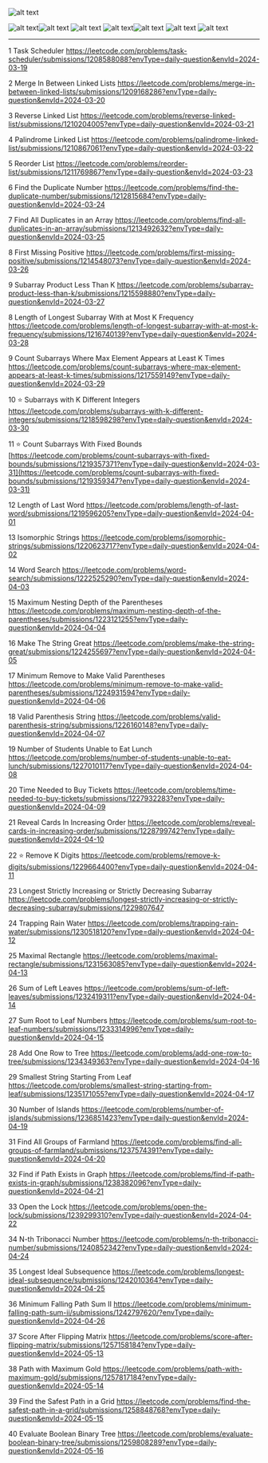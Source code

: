                                  
                                                       
![alt text](https://github.com/rishisoni90/Coding-Problems/assets/55064658/c48ddd82-af6b-4d40-935c-731ef5807127)                     


                             





![alt text](https://github.com/rishisoni90/Coding-Problems/assets/55064658/70ff4d35-e6b2-4119-b33d-675d0009c4a9)![alt text](https://github.com/rishisoni90/Coding-Problems/assets/55064658/cdb23e2a-4165-4951-ab26-7db1b7e030f0) ![alt text](https://github.com/rishisoni90/Coding-Problems/assets/55064658/3777e388-1ed0-483f-b37a-0e4d41acd1ee)
![alt text](https://github.com/rishisoni90/Coding-Problems/assets/55064658/bc58d285-e478-471f-8120-b8f4406ea8c2)![alt text](https://github.com/rishisoni90/Coding-Problems/assets/55064658/febc75fe-cb74-4faa-a71b-04e88ae9ade9)
![alt text](https://github.com/rishisoni90/Coding-Problems/assets/55064658/687be210-91ee-4744-8a28-33fc5cb03c4e)
![alt text](https://github.com/rishisoni90/Coding-Problems/assets/55064658/661b96b7-332d-4279-85f4-8fe779714497)






*********************************************************************************************************************************************************************************************


                               
 1 Task Scheduler                                    https://leetcode.com/problems/task-scheduler/submissions/1208588088?envType=daily-question&envId=2024-03-19

 2 Merge In Between Linked Lists                     https://leetcode.com/problems/merge-in-between-linked-lists/submissions/1209168286?envType=daily-question&envId=2024-03-20

 3 Reverse Linked List                               https://leetcode.com/problems/reverse-linked-list/submissions/1210204005?envType=daily-question&envId=2024-03-21

 4  Palindrome Linked List                           https://leetcode.com/problems/palindrome-linked-list/submissions/1210867061?envType=daily-question&envId=2024-03-22

5  Reorder List                                      https://leetcode.com/problems/reorder-list/submissions/1211769867?envType=daily-question&envId=2024-03-23

6 Find the Duplicate Number                           https://leetcode.com/problems/find-the-duplicate-number/submissions/1212815684?envType=daily-question&envId=2024-03-24

7 Find All Duplicates in an Array                     https://leetcode.com/problems/find-all-duplicates-in-an-array/submissions/1213492632?envType=daily-question&envId=2024-03-25

8 First Missing Positive                              https://leetcode.com/problems/first-missing-positive/submissions/1214548073?envType=daily-question&envId=2024-03-26

9 Subarray Product Less Than K                        https://leetcode.com/problems/subarray-product-less-than-k/submissions/1215598880?envType=daily-question&envId=2024-03-27

8 Length of Longest Subarray With at Most K Frequency https://leetcode.com/problems/length-of-longest-subarray-with-at-most-k-frequency/submissions/1216740139?envType=daily-question&envId=2024-03-28

9 Count Subarrays Where Max Element Appears at Least K Times https://leetcode.com/problems/count-subarrays-where-max-element-appears-at-least-k-times/submissions/1217559149?envType=daily-question&envId=2024-03-29

10 ⭐ Subarrays with K Different Integers                 https://leetcode.com/problems/subarrays-with-k-different-integers/submissions/1218598298?envType=daily-question&envId=2024-03-30

11 ⭐ Count Subarrays With Fixed Bounds                  [https://leetcode.com/problems/count-subarrays-with-fixed-bounds/submissions/1219357371?envType=daily-question&envId=2024-03-31](https://leetcode.com/problems/count-subarrays-with-fixed-bounds/submissions/1219359347?envType=daily-question&envId=2024-03-31)

12 Length of Last Word                                https://leetcode.com/problems/length-of-last-word/submissions/1219596205?envType=daily-question&envId=2024-04-01

13 Isomorphic Strings                                https://leetcode.com/problems/isomorphic-strings/submissions/1220623717?envType=daily-question&envId=2024-04-02

14 Word Search                                       https://leetcode.com/problems/word-search/submissions/1222525290?envType=daily-question&envId=2024-04-03

15  Maximum Nesting Depth of the Parentheses        https://leetcode.com/problems/maximum-nesting-depth-of-the-parentheses/submissions/1223121255?envType=daily-question&envId=2024-04-04

16 Make The String Great                            https://leetcode.com/problems/make-the-string-great/submissions/1224255697?envType=daily-question&envId=2024-04-05

17 Minimum Remove to Make Valid Parentheses        https://leetcode.com/problems/minimum-remove-to-make-valid-parentheses/submissions/1224931594?envType=daily-question&envId=2024-04-06

18 Valid Parenthesis String                        https://leetcode.com/problems/valid-parenthesis-string/submissions/1226160148?envType=daily-question&envId=2024-04-07

19 Number of Students Unable to Eat Lunch          https://leetcode.com/problems/number-of-students-unable-to-eat-lunch/submissions/1227010117?envType=daily-question&envId=2024-04-08

20 Time Needed to Buy Tickets                    https://leetcode.com/problems/time-needed-to-buy-tickets/submissions/1227932283?envType=daily-question&envId=2024-04-09

21 Reveal Cards In Increasing Order              https://leetcode.com/problems/reveal-cards-in-increasing-order/submissions/1228799742?envType=daily-question&envId=2024-04-10

22 ⭐ Remove K Digits                              https://leetcode.com/problems/remove-k-digits/submissions/1229664400?envType=daily-question&envId=2024-04-11

23 Longest Strictly Increasing or Strictly Decreasing Subarray https://leetcode.com/problems/longest-strictly-increasing-or-strictly-decreasing-subarray/submissions/1229807647

24 Trapping Rain Water                              https://leetcode.com/problems/trapping-rain-water/submissions/1230518120?envType=daily-question&envId=2024-04-12

25 Maximal Rectangle                              https://leetcode.com/problems/maximal-rectangle/submissions/1231563085?envType=daily-question&envId=2024-04-13


26 Sum of Left Leaves                          https://leetcode.com/problems/sum-of-left-leaves/submissions/1232419311?envType=daily-question&envId=2024-04-14

27 Sum Root to Leaf Numbers                  https://leetcode.com/problems/sum-root-to-leaf-numbers/submissions/1233314996?envType=daily-question&envId=2024-04-15

28 Add One Row to Tree                      https://leetcode.com/problems/add-one-row-to-tree/submissions/1234349363?envType=daily-question&envId=2024-04-16

29 Smallest String Starting From Leaf      https://leetcode.com/problems/smallest-string-starting-from-leaf/submissions/1235171055?envType=daily-question&envId=2024-04-17

30 Number of Islands                      https://leetcode.com/problems/number-of-islands/submissions/1236851423?envType=daily-question&envId=2024-04-19

31 Find All Groups of Farmland            https://leetcode.com/problems/find-all-groups-of-farmland/submissions/1237574391?envType=daily-question&envId=2024-04-20

32 Find if Path Exists in Graph          https://leetcode.com/problems/find-if-path-exists-in-graph/submissions/1238382096?envType=daily-question&envId=2024-04-21

33 Open the Lock                      https://leetcode.com/problems/open-the-lock/submissions/1239299310?envType=daily-question&envId=2024-04-22

34 N-th Tribonacci Number            https://leetcode.com/problems/n-th-tribonacci-number/submissions/1240852342?envType=daily-question&envId=2024-04-24

35 Longest Ideal Subsequence      https://leetcode.com/problems/longest-ideal-subsequence/submissions/1242010364?envType=daily-question&envId=2024-04-25

36 Minimum Falling Path Sum II       https://leetcode.com/problems/minimum-falling-path-sum-ii/submissions/1242797620/?envType=daily-question&envId=2024-04-26

37 Score After Flipping Matrix       https://leetcode.com/problems/score-after-flipping-matrix/submissions/1257158184?envType=daily-question&envId=2024-05-13

38 Path with Maximum Gold            https://leetcode.com/problems/path-with-maximum-gold/submissions/1257817184?envType=daily-question&envId=2024-05-14

39 Find the Safest Path in a Grid  https://leetcode.com/problems/find-the-safest-path-in-a-grid/submissions/1258848768?envType=daily-question&envId=2024-05-15

40  Evaluate Boolean Binary Tree  https://leetcode.com/problems/evaluate-boolean-binary-tree/submissions/1259808289?envType=daily-question&envId=2024-05-16

